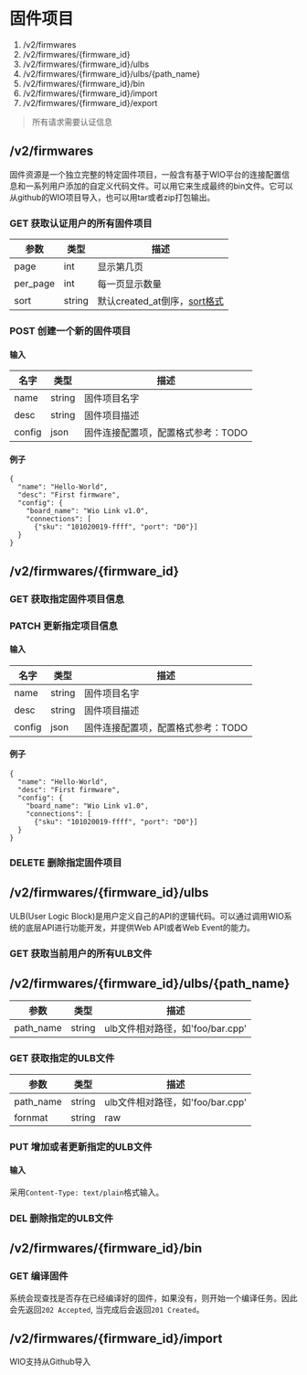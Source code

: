 # 固件项目
1. /v2/firmwares
2. /v2/firmwares/{firmware_id}
3. /v2/firmwares/{firmware_id}/ulbs
4. /v2/firmwares/{firmware_id}/ulbs/{path_name}
5. /v2/firmwares/{firmware_id}/bin
8. /v2/firmwares/{firmware_id}/import
9. /v2/firmwares/{firmware_id}/export

> 所有请求需要认证信息

## /v2/firmwares
固件资源是一个独立完整的特定固件项目，一般含有基于WIO平台的连接配置信息和一系列用户添加的自定义代码文件。可以用它来生成最终的bin文件。它可以从github的WIO项目导入，也可以用tar或者zip打包输出。

### GET 获取认证用户的所有固件项目
| 参数 | 类型 | 描述 |
| ----|---- | ---- |
| page | int | 显示第几页 |
| per_page | int | 每一页显示数量 |
| sort | string | 默认created_at倒序，[sort格式]() |

### POST 创建一个新的固件项目
#### 输入
| 名字 | 类型 | 描述 |
| ------| ------ | ------ |
| name | string | 固件项目名字 |
| desc | string | 固件项目描述 |
| config | json | 固件连接配置项，配置格式参考：TODO |
#### 例子
```
{
  "name": "Hello-World",
  "desc": "First firmware",
  "config": {
  	"board_name": "Wio Link v1.0",
  	"connections": [
  	  {"sku": "101020019-ffff", "port": "D0"}]
  }
}
```

## /v2/firmwares/{firmware_id}
### GET 获取指定固件项目信息
### PATCH 更新指定项目信息
#### 输入
| 名字 | 类型 | 描述 |
| ------| ------ | ------ |
| name | string | 固件项目名字 |
| desc | string | 固件项目描述 |
| config | json | 固件连接配置项，配置格式参考：TODO |

#### 例子
```
{
  "name": "Hello-World",
  "desc": "First firmware",
  "config": {
  	"board_name": "Wio Link v1.0",
  	"connections": [
  	  {"sku": "101020019-ffff", "port": "D0"}]
  }
}
```

### DELETE 删除指定固件项目

## /v2/firmwares/{firmware_id}/ulbs
ULB(User Logic Block)是用户定义自己的API的逻辑代码。可以通过调用WIO系统的底层API进行功能开发，并提供Web API或者Web Event的能力。
### GET 获取当前用户的所有ULB文件

## /v2/firmwares/{firmware_id}/ulbs/{path_name}
| 参数 | 类型 | 描述 |
| ----|---- | ---- |
| path_name | string | ulb文件相对路径，如'foo/bar.cpp' |

### GET 获取指定的ULB文件
| 参数 | 类型 | 描述 |
| ----|---- | ---- |
| path_name | string | ulb文件相对路径，如'foo/bar.cpp' |
| fornmat | string | raw|base64 |
### PUT 增加或者更新指定的ULB文件
#### 输入
采用`Content-Type: text/plain`格式输入。

### DEL 删除指定的ULB文件

## /v2/firmwares/{firmware_id}/bin
### GET 编译固件
系统会现查找是否存在已经编译好的固件，如果没有，则开始一个编译任务。因此会先返回`202 Accepted`, 当完成后会返回`201 Created`。

## /v2/firmwares/{firmware_id}/import
WIO支持从Github导入
